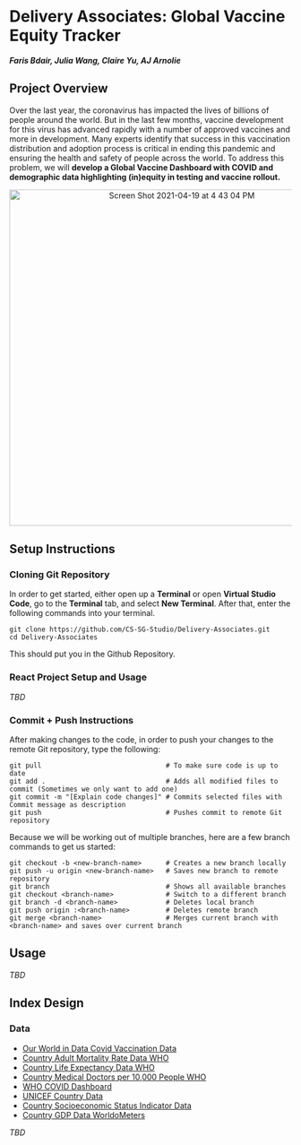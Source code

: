 # Delivery Associates: Global Vaccine Equity Tracker
_**Faris Bdair, Julia Wang, Claire Yu, AJ Arnolie**_

## Project Overview
Over the last year, the coronavirus has impacted the lives of billions of people around the world. But in the last few months, vaccine development for this virus has advanced rapidly with a number of approved vaccines and more in development. Many experts identify that success in this vaccination distribution and adoption process is critical in ending this pandemic and ensuring the health and safety of people across the world. To address this problem, we will **develop a Global Vaccine Dashboard with COVID and demographic data highlighting (in)equity in testing and vaccine rollout.**

<p align="center"><img width="600" alt="Screen Shot 2021-04-19 at 4 43 04 PM" src="https://user-images.githubusercontent.com/57520931/115300799-65989c80-a12e-11eb-9504-08602b4e5899.png"></p>

## Setup Instructions
### Cloning Git Repository
In order to get started, either open up a **Terminal** or open **Virtual Studio Code**, go to the **Terminal** tab, and select **New Terminal**. After that, enter the following commands into your terminal.
```
git clone https://github.com/CS-SG-Studio/Delivery-Associates.git
cd Delivery-Associates
```
This should put you in the Github Repository.

### React Project Setup and Usage
_TBD_

### Commit + Push Instructions
After making changes to the code, in order to push your changes to the remote Git repository, type the following:
```
git pull                               # To make sure code is up to date
git add .                              # Adds all modified files to commit (Sometimes we only want to add one)
git commit -m "[Explain code changes]" # Commits selected files with Commit message as description
git push                               # Pushes commit to remote Git repository
```
Because we will be working out of multiple branches, here are a few branch commands to get us started:
```
git checkout -b <new-branch-name>      # Creates a new branch locally
git push -u origin <new-branch-name>   # Saves new branch to remote repository
git branch                             # Shows all available branches
git checkout <branch-name>             # Switch to a different branch
git branch -d <branch-name>            # Deletes local branch
git push origin :<branch-name>         # Deletes remote branch
git merge <branch-name>                # Merges current branch with <branch-name> and saves over current branch
```

## Usage
_TBD_

## Index Design
### Data
- [Our World in Data Covid Vaccination Data](https://ourworldindata.org/covid-vaccinations)
- [Country Adult Mortality Rate Data WHO](https://www.who.int/data/gho/data/indicators/indicator-details/GHO/adult-mortality-rate-(probability-of-dying-between-15-and-60-years-per-1000-population))
- [Country Life Expectancy Data WHO](https://www.who.int/data/gho/data/indicators/indicator-details/GHO/life-expectancy-at-birth-(years))
- [Country Medical Doctors per 10,000 People WHO](https://www.who.int/data/gho/data/indicators/indicator-details/GHO/medical-doctors-(per-10-000-population))
- [WHO COVID Dashboard](https://covid19.who.int/table?tableDay=yesterday)
- [UNICEF Country Data](https://unicef.shinyapps.io/wuenic-analytics-2020)
- [Country Socioeconomic Status Indicator Data](https://www.visualcapitalist.com/ranked-the-social-mobility-of-82-countries/)
- [Country GDP Data WorldoMeters](https://www.worldometers.info/gdp/gdp-by-country/)

_TBD_
